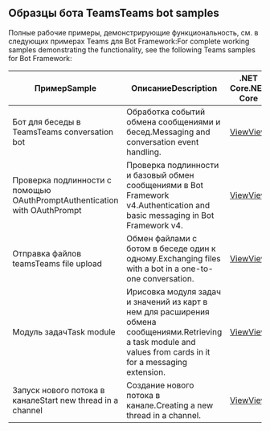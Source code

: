 ## <a name="teams-bot-samples"></a><span data-ttu-id="1cbaf-101">Образцы бота Teams</span><span class="sxs-lookup"><span data-stu-id="1cbaf-101">Teams bot samples</span></span>

<span data-ttu-id="1cbaf-102">Полные рабочие примеры, демонстрирующие функциональность, см. в следующих примерах Teams для Bot Framework:</span><span class="sxs-lookup"><span data-stu-id="1cbaf-102">For complete working samples demonstrating the functionality, see the following Teams samples for Bot Framework:</span></span>

| <span data-ttu-id="1cbaf-103">Пример</span><span class="sxs-lookup"><span data-stu-id="1cbaf-103">Sample</span></span> | <span data-ttu-id="1cbaf-104">Описание</span><span class="sxs-lookup"><span data-stu-id="1cbaf-104">Description</span></span> | <span data-ttu-id="1cbaf-105">.NET Core</span><span class="sxs-lookup"><span data-stu-id="1cbaf-105">.NET Core</span></span> | <span data-ttu-id="1cbaf-106">Node.js</span><span class="sxs-lookup"><span data-stu-id="1cbaf-106">Node.js</span></span> | <span data-ttu-id="1cbaf-107">Python</span><span class="sxs-lookup"><span data-stu-id="1cbaf-107">Python</span></span> |
|--------|------------- |---|---|---|
| <span data-ttu-id="1cbaf-108">Бот для беседы в Teams</span><span class="sxs-lookup"><span data-stu-id="1cbaf-108">Teams conversation bot</span></span> | <span data-ttu-id="1cbaf-109">Обработка событий обмена сообщениями и бесед.</span><span class="sxs-lookup"><span data-stu-id="1cbaf-109">Messaging and conversation event handling.</span></span> | [<span data-ttu-id="1cbaf-110">View</span><span class="sxs-lookup"><span data-stu-id="1cbaf-110">View</span></span>](https://github.com/microsoft/BotBuilder-Samples/tree/master/samples/csharp_dotnetcore/57.teams-conversation-bot)| [<span data-ttu-id="1cbaf-111">View</span><span class="sxs-lookup"><span data-stu-id="1cbaf-111">View</span></span>](https://github.com/microsoft/BotBuilder-Samples/tree/master/samples/javascript_nodejs/57.teams-conversation-bot)| [<span data-ttu-id="1cbaf-112">View</span><span class="sxs-lookup"><span data-stu-id="1cbaf-112">View</span></span>](https://github.com/microsoft/BotBuilder-Samples/tree/master/samples/python/57.teams-conversation-bot) |
| <span data-ttu-id="1cbaf-113">Проверка подлинности с помощью OAuthPrompt</span><span class="sxs-lookup"><span data-stu-id="1cbaf-113">Authentication with OAuthPrompt</span></span>| <span data-ttu-id="1cbaf-114">Проверка подлинности и базовый обмен сообщениями в Bot Framework v4.</span><span class="sxs-lookup"><span data-stu-id="1cbaf-114">Authentication and basic messaging in Bot Framework v4.</span></span> | [<span data-ttu-id="1cbaf-115">View</span><span class="sxs-lookup"><span data-stu-id="1cbaf-115">View</span></span>](https://github.com/microsoft/BotBuilder-Samples/tree/master/samples/csharp_dotnetcore/46.teams-auth)| [<span data-ttu-id="1cbaf-116">View</span><span class="sxs-lookup"><span data-stu-id="1cbaf-116">View</span></span>](https://github.com/microsoft/BotBuilder-Samples/tree/master/samples/javascript_nodejs/46.teams-auth)| [<span data-ttu-id="1cbaf-117">View</span><span class="sxs-lookup"><span data-stu-id="1cbaf-117">View</span></span>](https://github.com/microsoft/BotBuilder-Samples/tree/master/samples/python/46.teams-auth) |
|<span data-ttu-id="1cbaf-118">Отправка файлов teams</span><span class="sxs-lookup"><span data-stu-id="1cbaf-118">Teams file upload</span></span> | <span data-ttu-id="1cbaf-119">Обмен файлами с ботом в беседе один к одному.</span><span class="sxs-lookup"><span data-stu-id="1cbaf-119">Exchanging files with a bot in a one-to-one conversation.</span></span> | [<span data-ttu-id="1cbaf-120">View</span><span class="sxs-lookup"><span data-stu-id="1cbaf-120">View</span></span>](https://github.com/microsoft/BotBuilder-Samples/tree/master/samples/csharp_dotnetcore/56.teams-file-upload) | [<span data-ttu-id="1cbaf-121">View</span><span class="sxs-lookup"><span data-stu-id="1cbaf-121">View</span></span>](https://github.com/microsoft/BotBuilder-Samples/tree/master/samples/javascript_nodejs/56.teams-file-upload) | [<span data-ttu-id="1cbaf-122">View</span><span class="sxs-lookup"><span data-stu-id="1cbaf-122">View</span></span>](https://github.com/microsoft/BotBuilder-Samples/tree/master/samples/python/56.teams-file-upload) |
| <span data-ttu-id="1cbaf-123">Модуль задач</span><span class="sxs-lookup"><span data-stu-id="1cbaf-123">Task module</span></span> | <span data-ttu-id="1cbaf-124">Ирисовка модуля задач и значений из карт в нем для расширения обмена сообщениями.</span><span class="sxs-lookup"><span data-stu-id="1cbaf-124">Retrieving a task module and values from cards in it for a messaging extension.</span></span> | [<span data-ttu-id="1cbaf-125">View</span><span class="sxs-lookup"><span data-stu-id="1cbaf-125">View</span></span>](https://github.com/microsoft/BotBuilder-Samples/tree/main/samples/csharp_dotnetcore/54.teams-task-module) | [<span data-ttu-id="1cbaf-126">View</span><span class="sxs-lookup"><span data-stu-id="1cbaf-126">View</span></span>](https://github.com/microsoft/BotBuilder-Samples/tree/main/samples/javascript_nodejs/54.teams-task-module) | [<span data-ttu-id="1cbaf-127">View</span><span class="sxs-lookup"><span data-stu-id="1cbaf-127">View</span></span>](https://github.com/microsoft/BotBuilder-Samples/tree/main/samples/python/54.teams-task-module) |
| <span data-ttu-id="1cbaf-128">Запуск нового потока в канале</span><span class="sxs-lookup"><span data-stu-id="1cbaf-128">Start new thread in a channel</span></span> | <span data-ttu-id="1cbaf-129">Создание нового потока в канале.</span><span class="sxs-lookup"><span data-stu-id="1cbaf-129">Creating a new thread in a channel.</span></span> | [<span data-ttu-id="1cbaf-130">View</span><span class="sxs-lookup"><span data-stu-id="1cbaf-130">View</span></span>](https://github.com/microsoft/BotBuilder-Samples/tree/main/samples/csharp_dotnetcore/58.teams-start-new-thread-in-channel) | [<span data-ttu-id="1cbaf-131">View</span><span class="sxs-lookup"><span data-stu-id="1cbaf-131">View</span></span>](https://github.com/microsoft/BotBuilder-Samples/tree/main/samples/javascript_nodejs/58.teams-start-new-thread-in-channel) | [<span data-ttu-id="1cbaf-132">View</span><span class="sxs-lookup"><span data-stu-id="1cbaf-132">View</span></span>](https://github.com/microsoft/BotBuilder-Samples/tree/main/samples/python/58.teams-start-thread-in-channel) |
